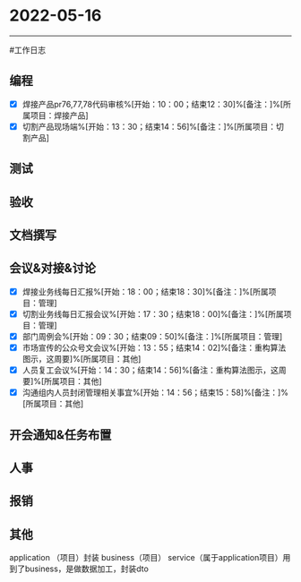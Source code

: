 # 2022-05-16 

---

#工作日志

## 编程
- [x] 焊接产品pr76,77,78代码审核%[开始：10：00；结束12：30]%[备注：]%[所属项目：焊接产品]
- [x] 切割产品现场端%[开始：13：30；结束14：56]%[备注：]%[所属项目：切割产品]

## 测试



## 验收 



## 文档撰写 



## 会议&对接&讨论

- [x] 焊接业务线每日汇报%[开始：18：00；结束18：30]%[备注：]%[所属项目：管理]
- [x] 切割业务线每日汇报会议%[开始：17：30；结束18：00]%[备注：]%[所属项目：管理]
- [x] 部门周例会%[开始：09：30；结束09：50]%[备注：]%[所属项目：管理]
- [x] 市场宣传的公众号文会议%[开始：13：55；结束14：02]%[备注：重构算法图示，这周要]%[所属项目：其他]
- [x] 人员复工会议%[开始：14：30；结束14：56]%[备注：重构算法图示，这周要]%[所属项目：其他]
- [x] 沟通组内人员封闭管理相关事宜%[开始：14：56；结束15：58]%[备注：]%[所属项目：其他]

## 开会通知&任务布置



## 人事



## 报销



## 其他

application （项目）封装 business（项目）
service（属于application项目）用到了business，是做数据加工，封装dto

